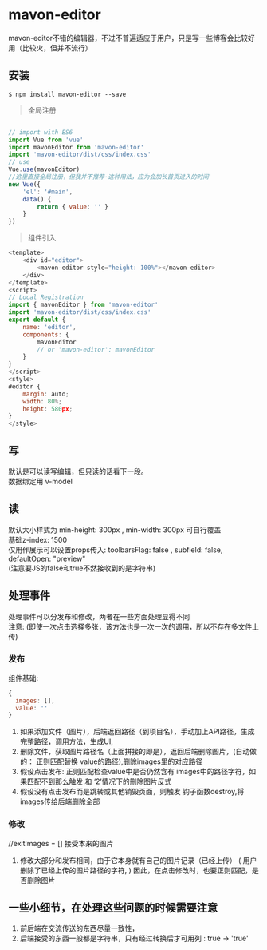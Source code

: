 # mavon-editor
mavon-editor不错的编辑器，不过不普遍适应于用户，只是写一些博客会比较好用（比较火，但并不流行）

## 安装
```bush
$ npm install mavon-editor --save
```
> 全局注册
```javascript

// import with ES6
import Vue from 'vue'
import mavonEditor from 'mavon-editor'
import 'mavon-editor/dist/css/index.css'
// use
Vue.use(mavonEditor)
//这里直接全局注册，但我并不推荐·这种用法，应为会加长首页进入的时间
new Vue({
    'el': '#main',
    data() {
        return { value: '' }
    }
})
```

> 组件引入
```javascript
<template>
    <div id="editor">
        <mavon-editor style="height: 100%"></mavon-editor>
    </div>
</template>
<script>
// Local Registration
import { mavonEditor } from 'mavon-editor'
import 'mavon-editor/dist/css/index.css'
export default {
    name: 'editor',
    components: {
        mavonEditor
        // or 'mavon-editor': mavonEditor
    }
}
</script>
<style>
#editor {
    margin: auto;
    width: 80%;
    height: 580px;
}
</style>
```

## 写
默认是可以读写编辑，但只读的话看下一段。  
数据绑定用 v-model

## 读
默认大小样式为 min-height: 300px , min-width: 300px 可自行覆盖  
基础z-index: 1500  
仅用作展示可以设置props传入: toolbarsFlag: false , subfield: false, defaultOpen: "preview"  
(注意要JS的false和true不然接收到的是字符串)


## 处理事件

处理事件可以分发布和修改，两者在一些方面处理显得不同  
注意: (即使一次点击选择多张，该方法也是一次一次的调用，所以不存在多文件上传)
### 发布 
组件基础: 
```javascript
{
  images: [],
  value: ''
}
```
1. 如果添加文件（图片），后端返回路径（到项目名），手动加上API路径，生成完整路径，调用方法，生成UI,
2. 删除文件，获取图片路径名（上面拼接的即是），返回后端删除图片，(自动做的： 正则匹配替换 value的路径),删除images里的对应路径
3. 假设点击发布: 正则匹配检查value中是否仍然含有 images中的路径字符，如果匹配不到那么触发 和 ‘2’情况下的删除图片反式
4. 假设没有点击发布而是跳转或其他销毁页面，则触发 钩子函数destroy,将images传给后端删除全部

### 修改

//exitImages = []  接受本来的图片
1. 修改大部分和发布相同，由于它本身就有自己的图片记录（已经上传）
(
  用户删除了已经上传的图片路径的字符,
)
因此，在点击修改时，也要正则匹配，是否删除图片


## 一些小细节，在处理这些问题的时候需要注意
1. 前后端在交流传送的东西尽量一致性，
2. 后端接受的东西一般都是字符串，只有经过转换后才可用列 : true -> 'true'